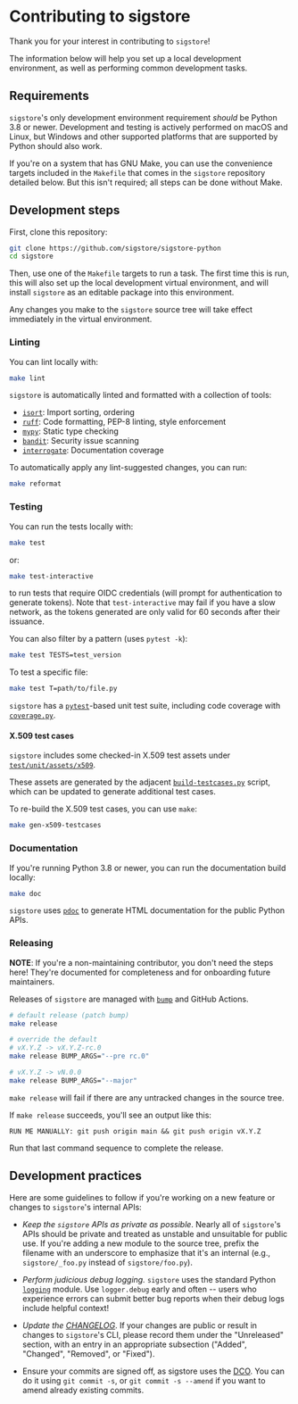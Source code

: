 Contributing to sigstore
========================

Thank you for your interest in contributing to `sigstore`!

The information below will help you set up a local development environment,
as well as performing common development tasks.

## Requirements

`sigstore`'s only development environment requirement *should* be Python 3.8
or newer. Development and testing is actively performed on macOS and Linux,
but Windows and other supported platforms that are supported by Python
should also work.

If you're on a system that has GNU Make, you can use the convenience targets
included in the `Makefile` that comes in the `sigstore` repository detailed
below. But this isn't required; all steps can be done without Make.

## Development steps

First, clone this repository:

```bash
git clone https://github.com/sigstore/sigstore-python
cd sigstore
```

Then, use one of the `Makefile` targets to run a task. The first time this is
run, this will also set up the local development virtual environment, and will
install `sigstore` as an editable package into this environment.

Any changes you make to the `sigstore` source tree will take effect
immediately in the virtual environment.

### Linting

You can lint locally with:

```bash
make lint
```

`sigstore` is automatically linted and formatted with a collection of tools:

* [`isort`](https://github.com/PyCQA/isort): Import sorting, ordering
* [`ruff`](https://github.com/charliermarsh/ruff): Code formatting, PEP-8 linting, style enforcement
* [`mypy`](https://mypy.readthedocs.io/en/stable/): Static type checking
* [`bandit`](https://github.com/PyCQA/bandit): Security issue scanning
* [`interrogate`](https://interrogate.readthedocs.io/en/latest/): Documentation coverage


To automatically apply any lint-suggested changes, you can run:

```bash
make reformat
```

### Testing

You can run the tests locally with:

```bash
make test
```

or:

```bash
make test-interactive
```

to run tests that require OIDC credentials (will prompt for authentication to generate tokens).
Note that `test-interactive` may fail if you have a slow network, as the tokens generated are only
valid for 60 seconds after their issuance.

You can also filter by a pattern (uses `pytest -k`):

```bash
make test TESTS=test_version
```

To test a specific file:

```bash
make test T=path/to/file.py
```

`sigstore` has a [`pytest`](https://docs.pytest.org/)-based unit test suite,
including code coverage with [`coverage.py`](https://coverage.readthedocs.io/).

#### X.509 test cases

`sigstore` includes some checked-in X.509 test assets under
[`test/unit/assets/x509`](./test/unit/assets/x509/).

These assets are generated by the adjacent
[`build-testcases.py`](./test/unit/assets/x509/build-testcases.py) script,
which can be updated to generate additional test cases.

To re-build the X.509 test cases, you can use `make`:

```bash
make gen-x509-testcases
```

### Documentation

If you're running Python 3.8 or newer, you can run the documentation build locally:

```bash
make doc
```

`sigstore` uses [`pdoc`](https://github.com/mitmproxy/pdoc) to generate HTML
documentation for the public Python APIs.

### Releasing

**NOTE**: If you're a non-maintaining contributor, you don't need the steps
here! They're documented for completeness and for onboarding future maintainers.

Releases of `sigstore` are managed with [`bump`](https://github.com/di/bump)
and GitHub Actions.

```bash
# default release (patch bump)
make release

# override the default
# vX.Y.Z -> vX.Y.Z-rc.0
make release BUMP_ARGS="--pre rc.0"

# vX.Y.Z -> vN.0.0
make release BUMP_ARGS="--major"
```

`make release` will fail if there are any untracked changes in the source tree.

If `make release` succeeds, you'll see an output like this:

```
RUN ME MANUALLY: git push origin main && git push origin vX.Y.Z
```

Run that last command sequence to complete the release.

## Development practices

Here are some guidelines to follow if you're working on a new feature or changes to
`sigstore`'s internal APIs:

* *Keep the `sigstore` APIs as private as possible*. Nearly all of `sigstore`'s
APIs should be private and treated as unstable and unsuitable for public use.
If you're adding a new module to the source tree, prefix the filename with an underscore to
emphasize that it's an internal (e.g., `sigstore/_foo.py` instead of `sigstore/foo.py`).

* *Perform judicious debug logging.* `sigstore` uses the standard Python
[`logging`](https://docs.python.org/3/library/logging.html) module. Use
`logger.debug` early and often -- users who experience errors can submit better
bug reports when their debug logs include helpful context!

* *Update the [CHANGELOG](./CHANGELOG.md)*. If your changes are public or result
in changes to `sigstore`'s CLI, please record them under the "Unreleased" section,
with an entry in an appropriate subsection ("Added", "Changed", "Removed", or "Fixed").

* Ensure your commits are signed off, as sigstore uses the
[DCO](https://en.wikipedia.org/wiki/Developer_Certificate_of_Origin).
You can do it using `git commit -s`, or `git commit -s --amend` if you want to amend already existing commits.
